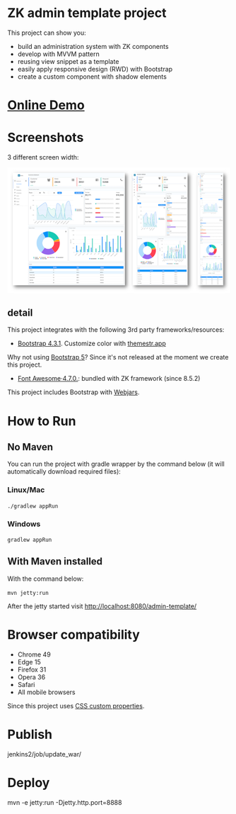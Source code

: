 # ZK admin template project 
This project can show you:

* build an administration system with ZK components
* develop with MVVM pattern
* reusing view snippet as a template
* easily apply responsive design (RWD) with Bootstrap
* create a custom component with shadow elements

# [Online Demo](https://www.zkoss.org/admin-template/)

# Screenshots
3 different screen width:

![](image/screenshot.png)


## detail
This project integrates with the following 3rd party frameworks/resources:
* [Bootstrap 4.3.1](https://getbootstrap.com/). Customize color with [themestr.app](https://themestr.app/theme)

Why not using [Bootstrap 5](https://mdbootstrap.com/bootstrap-5/)? Since it's not released at the moment we create this project.
* [Font Awesome·4.7.0.](https://fontawesome.com/v4.7.0/icons/): bundled with ZK framework (since 8.5.2)


This project includes Bootstrap with [Webjars](https://www.webjars.org/).


# How to Run
## No Maven
You can run the project with gradle wrapper by the command below (it will automatically download required files):

### Linux/Mac
`./gradlew appRun`
### Windows
`gradlew appRun`


## With Maven installed
With the command below:

`mvn jetty:run`

After the jetty started
visit [http://localhost:8080/admin-template/](http://localhost:8080/admin-template)


# Browser compatibility
* Chrome 49
* Edge 15
* Firefox 31
* Opera 36
* Safari
* All mobile browsers

Since this project uses [CSS custom properties](https://developer.mozilla.org/en-US/docs/Web/CSS/Using_CSS_custom_properties).


# Publish

jenkins2/job/update_war/


# Deploy

mvn -e jetty:run -Djetty.http.port=8888
